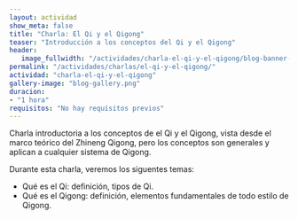 ```yaml
---
layout: actividad
show_meta: false
title: "Charla: El Qi y el Qigong"
teaser: "Introducción a los conceptos del Qi y el Qigong"
header:
   image_fullwidth: "/actividades/charla-el-qi-y-el-qigong/blog-banner-top.png"
permalink: "/actividades/charlas/el-qi-y-el-qigong/"
actividad: "charla-el-qi-y-el-qigong"
gallery-image: "blog-gallery.png"
duracion: 
- "1 hora"
requisitos: "No hay requisitos previos"
---
```

<p>Charla introductoria a los conceptos de el Qi y el Qigong, vista desde el marco teórico del Zhineng Qigong, pero los conceptos son generales y aplican a cualquier sistema de Qigong. </p>
 <p>Durante esta charla, veremos los siguentes temas:</p>
 <ul>
  <li>Qué es el Qi: definición, tipos de Qi.</li>
  <li>Qué es el Qigong: definición, elementos fundamentales de todo estilo de Qigong.</li>
 </ul>


